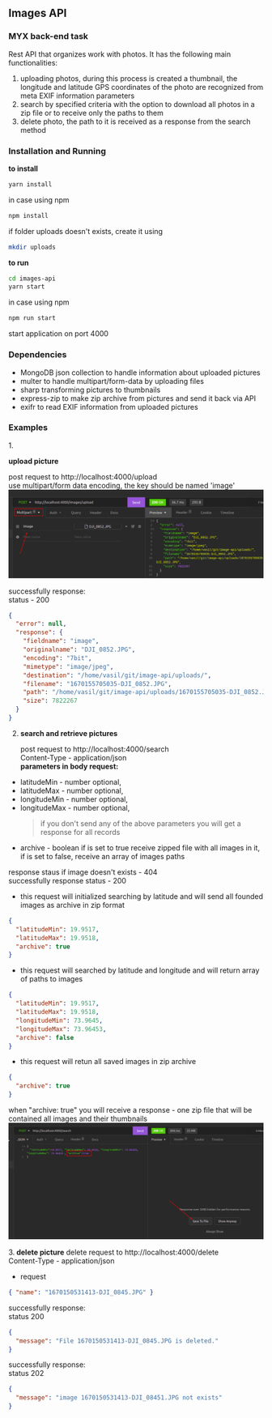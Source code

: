 ## Images API

### MYX back-end task

Rest API that organizes work with photos. It has the following main functionalities:

1. uploading photos, during this process is created a thumbnail, the longitude and latitude GPS coordinates of the photo are recognized from meta EXIF information parameters
2. search by specified criteria with the option to download all photos in a zip file or to receive only the paths to them
3. delete photo, the path to it is received as a response from the search method

### Installation and Running

<b>to install</b>

```bash
yarn install
```

in case using npm

```bash
npm install
```

if folder uploads doesn't exists, create it using

```bash
mkdir uploads
```

<b>to run </b>

```bash
cd images-api
yarn start
```

in case using npm

```bash
npm run start
```

start application on port 4000

### Dependencies

- MongoDB json collection to handle information about uploaded pictures
- multer to handle multipart/form-data by uploading files
- sharp transforming pictures to thumbnails
- express-zip to make zip archive from pictures and send it back via API
- exifr to read EXIF information from uploaded pictures

### Examples

1.<p><b> upload picture</b></p>
post request to http://localhost:4000/upload <br>
use multipart/form data encoding, the key should be named 'image' <br>
![insomnia](screen-upload.png)

successfully response: <br>
status - 200

```json
{
  "error": null,
  "response": {
    "fieldname": "image",
    "originalname": "DJI_0852.JPG",
    "encoding": "7bit",
    "mimetype": "image/jpeg",
    "destination": "/home/vasil/git/image-api/uploads/",
    "filename": "1670155705035-DJI_0852.JPG",
    "path": "/home/vasil/git/image-api/uploads/1670155705035-DJI_0852.JPG",
    "size": 7822267
  }
}
```

2. <p><b>search and retrieve pictures</b></p>
   post request to http://localhost:4000/search <br>
   Content-Type - application/json <br>
   <b>parameters in body request:</b> <br>

- latitudeMin - number optional,
- latitudeMax - number optional,
- longitudeMin - number optional,
- longitudeMax - number optional,
  > if you don't send any of the above parameters you will get a response for all records
- archive - boolean if is set to true receive zipped file with all images in it, if is set to false, receive an array of images paths

response staus if image doesn't exists - 404 <br>
successfully response status - 200

- this request will initialized searching by latitude and will send all founded images as archive in zip format

```json
{
  "latitudeMin": 19.9517,
  "latitudeMax": 19.9518,
  "archive": true
}
```

- this request will searched by latitude and longitude and will return array of paths to images

```json
{
  "latitudeMin": 19.9517,
  "latitudeMax": 19.9518,
  "longitudeMin": 73.9645,
  "longitudeMax": 73.96453,
  "archive": false
}
```

- this request will retun all saved images in zip archive

```json
{
  "archive": true
}
```

when "archive: true" you will receive a response - one zip file that will be contained all images and their thumbnails
![insomnia](screen-download.png)

3.<b> delete picture</b>
delete request to http://localhost:4000/delete <br>
Content-Type - application/json <br>

- request

```json
{ "name": "1670150531413-DJI_0845.JPG" }
```

successfully response: <br>
status 200

```json
{
  "message": "File 1670150531413-DJI_0845.JPG is deleted."
}
```

successfully response: <br>
status 202

```json
{
  "message": "image 1670150531413-DJI_08451.JPG not exists"
}
```
